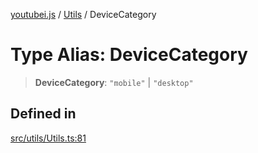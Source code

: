 [youtubei.js](../../../README.md) / [Utils](../README.md) / DeviceCategory

# Type Alias: DeviceCategory

> **DeviceCategory**: `"mobile"` \| `"desktop"`

## Defined in

[src/utils/Utils.ts:81](https://github.com/LuanRT/YouTube.js/blob/4729016fb98e7045ee4043857be7eef780c01e35/src/utils/Utils.ts#L81)
